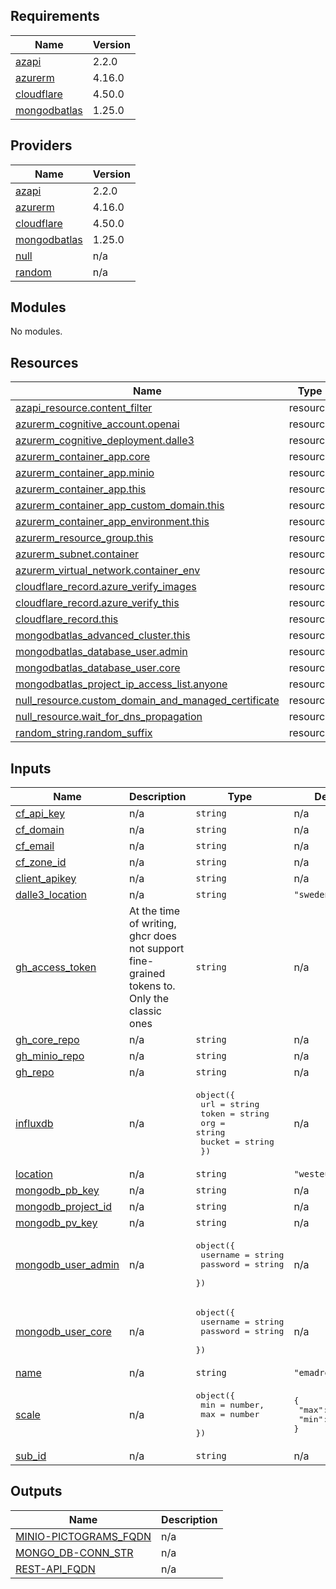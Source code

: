 <!-- BEGIN_TF_DOCS -->
## Requirements

| Name | Version |
|------|---------|
| <a name="requirement_azapi"></a> [azapi](#requirement\_azapi) | 2.2.0 |
| <a name="requirement_azurerm"></a> [azurerm](#requirement\_azurerm) | 4.16.0 |
| <a name="requirement_cloudflare"></a> [cloudflare](#requirement\_cloudflare) | 4.50.0 |
| <a name="requirement_mongodbatlas"></a> [mongodbatlas](#requirement\_mongodbatlas) | 1.25.0 |

## Providers

| Name | Version |
|------|---------|
| <a name="provider_azapi"></a> [azapi](#provider\_azapi) | 2.2.0 |
| <a name="provider_azurerm"></a> [azurerm](#provider\_azurerm) | 4.16.0 |
| <a name="provider_cloudflare"></a> [cloudflare](#provider\_cloudflare) | 4.50.0 |
| <a name="provider_mongodbatlas"></a> [mongodbatlas](#provider\_mongodbatlas) | 1.25.0 |
| <a name="provider_null"></a> [null](#provider\_null) | n/a |
| <a name="provider_random"></a> [random](#provider\_random) | n/a |

## Modules

No modules.

## Resources

| Name | Type |
|------|------|
| [azapi_resource.content_filter](https://registry.terraform.io/providers/Azure/azapi/2.2.0/docs/resources/resource) | resource |
| [azurerm_cognitive_account.openai](https://registry.terraform.io/providers/hashicorp/azurerm/4.16.0/docs/resources/cognitive_account) | resource |
| [azurerm_cognitive_deployment.dalle3](https://registry.terraform.io/providers/hashicorp/azurerm/4.16.0/docs/resources/cognitive_deployment) | resource |
| [azurerm_container_app.core](https://registry.terraform.io/providers/hashicorp/azurerm/4.16.0/docs/resources/container_app) | resource |
| [azurerm_container_app.minio](https://registry.terraform.io/providers/hashicorp/azurerm/4.16.0/docs/resources/container_app) | resource |
| [azurerm_container_app.this](https://registry.terraform.io/providers/hashicorp/azurerm/4.16.0/docs/resources/container_app) | resource |
| [azurerm_container_app_custom_domain.this](https://registry.terraform.io/providers/hashicorp/azurerm/4.16.0/docs/resources/container_app_custom_domain) | resource |
| [azurerm_container_app_environment.this](https://registry.terraform.io/providers/hashicorp/azurerm/4.16.0/docs/resources/container_app_environment) | resource |
| [azurerm_resource_group.this](https://registry.terraform.io/providers/hashicorp/azurerm/4.16.0/docs/resources/resource_group) | resource |
| [azurerm_subnet.container](https://registry.terraform.io/providers/hashicorp/azurerm/4.16.0/docs/resources/subnet) | resource |
| [azurerm_virtual_network.container_env](https://registry.terraform.io/providers/hashicorp/azurerm/4.16.0/docs/resources/virtual_network) | resource |
| [cloudflare_record.azure_verify_images](https://registry.terraform.io/providers/cloudflare/cloudflare/4.50.0/docs/resources/record) | resource |
| [cloudflare_record.azure_verify_this](https://registry.terraform.io/providers/cloudflare/cloudflare/4.50.0/docs/resources/record) | resource |
| [cloudflare_record.this](https://registry.terraform.io/providers/cloudflare/cloudflare/4.50.0/docs/resources/record) | resource |
| [mongodbatlas_advanced_cluster.this](https://registry.terraform.io/providers/mongodb/mongodbatlas/1.25.0/docs/resources/advanced_cluster) | resource |
| [mongodbatlas_database_user.admin](https://registry.terraform.io/providers/mongodb/mongodbatlas/1.25.0/docs/resources/database_user) | resource |
| [mongodbatlas_database_user.core](https://registry.terraform.io/providers/mongodb/mongodbatlas/1.25.0/docs/resources/database_user) | resource |
| [mongodbatlas_project_ip_access_list.anyone](https://registry.terraform.io/providers/mongodb/mongodbatlas/1.25.0/docs/resources/project_ip_access_list) | resource |
| [null_resource.custom_domain_and_managed_certificate](https://registry.terraform.io/providers/hashicorp/null/latest/docs/resources/resource) | resource |
| [null_resource.wait_for_dns_propagation](https://registry.terraform.io/providers/hashicorp/null/latest/docs/resources/resource) | resource |
| [random_string.random_suffix](https://registry.terraform.io/providers/hashicorp/random/latest/docs/resources/string) | resource |

## Inputs

| Name | Description | Type | Default | Required |
|------|-------------|------|---------|:--------:|
| <a name="input_cf_api_key"></a> [cf\_api\_key](#input\_cf\_api\_key) | n/a | `string` | n/a | yes |
| <a name="input_cf_domain"></a> [cf\_domain](#input\_cf\_domain) | n/a | `string` | n/a | yes |
| <a name="input_cf_email"></a> [cf\_email](#input\_cf\_email) | n/a | `string` | n/a | yes |
| <a name="input_cf_zone_id"></a> [cf\_zone\_id](#input\_cf\_zone\_id) | n/a | `string` | n/a | yes |
| <a name="input_client_apikey"></a> [client\_apikey](#input\_client\_apikey) | n/a | `string` | n/a | yes |
| <a name="input_dalle3_location"></a> [dalle3\_location](#input\_dalle3\_location) | n/a | `string` | `"swedencentral"` | no |
| <a name="input_gh_access_token"></a> [gh\_access\_token](#input\_gh\_access\_token) | At the time of writing, ghcr does not support fine-grained tokens to. Only the classic ones | `string` | n/a | yes |
| <a name="input_gh_core_repo"></a> [gh\_core\_repo](#input\_gh\_core\_repo) | n/a | `string` | n/a | yes |
| <a name="input_gh_minio_repo"></a> [gh\_minio\_repo](#input\_gh\_minio\_repo) | n/a | `string` | n/a | yes |
| <a name="input_gh_repo"></a> [gh\_repo](#input\_gh\_repo) | n/a | `string` | n/a | yes |
| <a name="input_influxdb"></a> [influxdb](#input\_influxdb) | n/a | <pre>object({<br/>    url    = string<br/>    token  = string<br/>    org    = string<br/>    bucket = string<br/>  })</pre> | n/a | yes |
| <a name="input_location"></a> [location](#input\_location) | n/a | `string` | `"westeurope"` | no |
| <a name="input_mongodb_pb_key"></a> [mongodb\_pb\_key](#input\_mongodb\_pb\_key) | n/a | `string` | n/a | yes |
| <a name="input_mongodb_project_id"></a> [mongodb\_project\_id](#input\_mongodb\_project\_id) | n/a | `string` | n/a | yes |
| <a name="input_mongodb_pv_key"></a> [mongodb\_pv\_key](#input\_mongodb\_pv\_key) | n/a | `string` | n/a | yes |
| <a name="input_mongodb_user_admin"></a> [mongodb\_user\_admin](#input\_mongodb\_user\_admin) | n/a | <pre>object({<br/>    username = string<br/>    password = string<br/>  })</pre> | n/a | yes |
| <a name="input_mongodb_user_core"></a> [mongodb\_user\_core](#input\_mongodb\_user\_core) | n/a | <pre>object({<br/>    username = string<br/>    password = string<br/>  })</pre> | n/a | yes |
| <a name="input_name"></a> [name](#input\_name) | n/a | `string` | `"emadrestapi"` | no |
| <a name="input_scale"></a> [scale](#input\_scale) | n/a | <pre>object({<br/>    min = number,<br/>    max = number<br/>  })</pre> | <pre>{<br/>  "max": 1,<br/>  "min": 1<br/>}</pre> | no |
| <a name="input_sub_id"></a> [sub\_id](#input\_sub\_id) | n/a | `string` | n/a | yes |

## Outputs

| Name | Description |
|------|-------------|
| <a name="output_MINIO-PICTOGRAMS_FQDN"></a> [MINIO-PICTOGRAMS\_FQDN](#output\_MINIO-PICTOGRAMS\_FQDN) | n/a |
| <a name="output_MONGO_DB-CONN_STR"></a> [MONGO\_DB-CONN\_STR](#output\_MONGO\_DB-CONN\_STR) | n/a |
| <a name="output_REST-API_FQDN"></a> [REST-API\_FQDN](#output\_REST-API\_FQDN) | n/a |
<!-- END_TF_DOCS -->